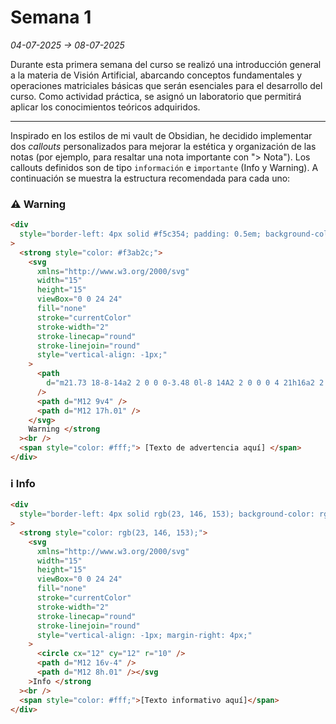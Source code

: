 # Semana 1

_04-07-2025 $\rightarrow$ 08-07-2025_

Durante esta primera semana del curso se realizó una introducción general a la materia de Visión Artificial, abarcando conceptos fundamentales y operaciones matriciales básicas que serán esenciales para el desarrollo del curso. Como actividad práctica, se asignó un laboratorio que permitirá aplicar los conocimientos teóricos adquiridos.

---

Inspirado en los estilos de mi vault de Obsidian, he decidido implementar dos _callouts_ personalizados para mejorar la estética y organización de las notas (por ejemplo, para resaltar una nota importante con "> Nota"). Los callouts definidos son de tipo `información` e `importante` (Info y Warning). A continuación se muestra la estructura recomendada para cada uno:

### ⚠️ Warning

```html
<div
  style="border-left: 4px solid #f5c354; padding: 0.5em; background-color: rgba(243, 171, 44, 0.1); border-radius: 6px;"
>
  <strong style="color: #f3ab2c;">
    <svg
      xmlns="http://www.w3.org/2000/svg"
      width="15"
      height="15"
      viewBox="0 0 24 24"
      fill="none"
      stroke="currentColor"
      stroke-width="2"
      stroke-linecap="round"
      stroke-linejoin="round"
      style="vertical-align: -1px;"
    >
      <path
        d="m21.73 18-8-14a2 2 0 0 0-3.48 0l-8 14A2 2 0 0 0 4 21h16a2 2 0 0 0 1.73-3"
      />
      <path d="M12 9v4" />
      <path d="M12 17h.01" />
    </svg>
    Warning </strong
  ><br />
  <span style="color: #fff;"> [Texto de advertencia aquí] </span>
</div>
```

### ℹ️ Info

```html
<div
  style="border-left: 4px solid rgb(23, 146, 153); background-color: rgba(23, 146, 153, 0.1); padding: 0.5em; border-radius: 6px;"
>
  <strong style="color: rgb(23, 146, 153);">
    <svg
      xmlns="http://www.w3.org/2000/svg"
      width="15"
      height="15"
      viewBox="0 0 24 24"
      fill="none"
      stroke="currentColor"
      stroke-width="2"
      stroke-linecap="round"
      stroke-linejoin="round"
      style="vertical-align: -1px; margin-right: 4px;"
    >
      <circle cx="12" cy="12" r="10" />
      <path d="M12 16v-4" />
      <path d="M12 8h.01" /></svg
    >Info </strong
  ><br />
  <span style="color: #fff;">[Texto informativo aquí]</span>
</div>
```
